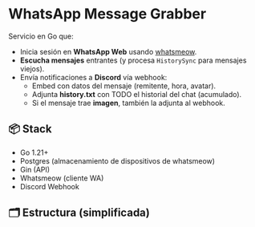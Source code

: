 # WhatsApp Message Grabber

Servicio en Go que:

- Inicia sesión en **WhatsApp Web** usando [whatsmeow](https://pkg.go.dev/go.mau.fi/whatsmeow).
- **Escucha mensajes** entrantes (y procesa `HistorySync` para mensajes viejos).
- Envía notificaciones a **Discord** vía webhook:
  - Embed con datos del mensaje (remitente, hora, avatar).
  - Adjunta **history.txt** con TODO el historial del chat (acumulado).
  - Si el mensaje trae **imagen**, también la adjunta al webhook.

## 📦 Stack

- Go 1.21+
- Postgres (almacenamiento de dispositivos de whatsmeow)
- Gin (API)
- Whatsmeow (cliente WA)
- Discord Webhook

## 🗂 Estructura (simplificada)
